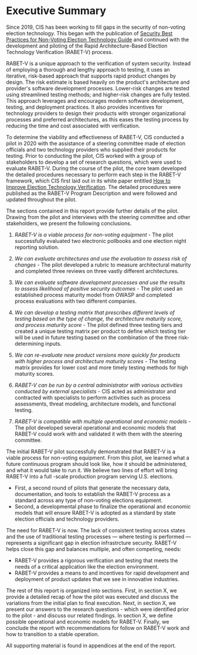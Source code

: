 # Executive Summary

Since 2019, CIS has been working to fill gaps in the security of non-voting election technology. This began with the publication of [Security Best Practices for Non-Voting Election Technology Guide](https://www.cisecurity.org/wp-content/uploads/2019/11/Security-Best-Practices-Non-Voting-Election-Tech-Singles-19-Nov.pdf) and continued with the development and piloting of the Rapid Architecture-Based Election Technology Verification (RABET-V) process.

RABET-V is a unique approach to the verification of system security. Instead of employing a thorough and lengthy approach to testing, it uses an iterative, risk-based approach that supports rapid product changes by design. The risk estimate is based heavily on the product's architecture and provider's software development processes. Lower-risk changes are tested using streamlined testing methods; and higher-risk changes are fully tested. This approach leverages and encourages modern software development, testing, and deployment practices. It also provides incentives for technology providers to design their products with stronger organizational processes and preferred architectures, as this eases the testing process by reducing the time and cost associated with verification.

To determine the viability and effectiveness of RABET-V, CIS conducted a pilot in 2020 with the assistance of a steering committee made of election officials and two technology providers who supplied their products for testing. Prior to conducting the pilot, CIS worked with a group of stakeholders to develop a set of research questions, which were used to evaluate RABET-V. During the course of the pilot, the core team developed the detailed procedures necessary to perform each step in the RABET-V framework, which CIS first laid out in its white paper entitled [How to Improve Election Technology Verification](https://www.nass.org/sites/default/files/2020-01/white-paper-cis-nass-winter20.pdf). The detailed procedures were published as the RABET-V Program Description and were followed and updated throughout the pilot.

The sections contained in this report provide further details of the pilot. Drawing from the pilot and interviews with the steering committee and other stakeholders, we present the following conclusions.

1. *RABET-V is a viable process for non-voting equipment* - The pilot successfully evaluated two electronic pollbooks and one election night reporting solution. 

1. *We can evaluate architectures and use the evaluation to assess risk of changes* - The pilot developed a rubric to measure architectural maturity and completed three reviews on three vastly different architectures.

1. *We can evaluate software development processes and use the results to assess likelihood of positive security outcomes* - The pilot used an established process maturity model from OWASP and completed process evaluations with two different companies.

1. *We can develop a testing matrix that prescribes different levels of testing based on the type of change, the architecture maturity score, and process maturity score* - The pilot defined three testing tiers and created a unique testing matrix per product to define which testing tier will be used in future testing based on the combination of the three risk-determining inputs.

1. *We can re-evaluate new product versions more quickly for products with higher process and architecture maturity scores* - The testing matrix provides for lower cost and more timely testing methods for high maturity scores.

1. *RABET-V can be run by a central administrator with various activities conducted by external specialists* - CIS acted as administrator and contracted with specialists to perform activities such as process assessments, threat modeling, architecture models, and functional testing.

1. *RABET-V is compatible with multiple operational and economic models* - The pilot developed several operational and economic models that RABET-V could work with and validated it with them with the steering committee.

The initial RABET-V pilot successfully demonstrated that RABET-V is a viable process for non-voting equipment. From this pilot, we learned what a future continuous program should look like, how it should be administered, and what it would take to run it. We believe two lines of effort will bring RABET-V into a full -scale production program serving U.S. elections.

- First, a second round of pilots that generate the necessary data, documentation, and tools to establish the RABET-V process as a standard across any type of non-voting elections equipment.
- Second, a developmental phase to finalize the operational and economic models that will ensure RABET-V is adopted as a standard by state election officials and technology providers.

The need for RABET-V is now. The lack of consistent testing across states and the use of traditional testing processes — where testing is performed — represents a significant gap in election infrastrcture security. RABET-V helps close this gap and balances multiple, and often competing, needs:

- RABET-V provides a rigorous verification and testing that meets the needs of a critical application like the election environment.
- RABET-V provides a means to and incentives for rapid development and deployment of product updates that we see in innovative industries. 

The rest of this report is organized into sections. First, in section X, we provide a detailed recap of how the pilot was executed and discuss the variations from the initial plan to final execution. Next, in section X, we present our answers to the research questions - which were identified prior to the pilot - and discuss our related findings. In section X, we define possible operational and economic models for RABET-V. Finally, we conclude the report with recommendations for follow on RABET-V work and how to transition to a stable operation.

All supporting material is found in appendices at the end of the report. 